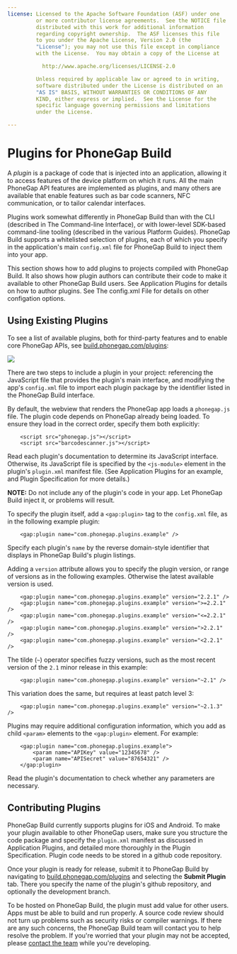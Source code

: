```yaml
---
license: Licensed to the Apache Software Foundation (ASF) under one
         or more contributor license agreements.  See the NOTICE file
         distributed with this work for additional information
         regarding copyright ownership.  The ASF licenses this file
         to you under the Apache License, Version 2.0 (the
         "License"); you may not use this file except in compliance
         with the License.  You may obtain a copy of the License at

           http://www.apache.org/licenses/LICENSE-2.0

         Unless required by applicable law or agreed to in writing,
         software distributed under the License is distributed on an
         "AS IS" BASIS, WITHOUT WARRANTIES OR CONDITIONS OF ANY
         KIND, either express or implied.  See the License for the
         specific language governing permissions and limitations
         under the License.

---
```


# Plugins for PhoneGap Build

A _plugin_ is a package of code that is injected into an application,
allowing it to access features of the device platform on which it
runs.  All the main PhoneGap API features are implemented as plugins,
and many others are available that enable features such as bar code
scanners, NFC communication, or to tailor calendar interfaces.

Plugins work somewhat differently in PhoneGap Build than with the CLI
(described in The Command-line Interface), or with lower-level
SDK-based command-line tooling (described in the various Platform
Guides).  PhoneGap Build supports a whitelisted selection of plugins,
each of which you specify in the application's main `config.xml` file
for PhoneGap Build to inject them into your app.

This section shows how to add plugins to projects compiled with
PhoneGap Build. It also shows how plugin authors can contribute their
code to make it available to other PhoneGap Build users.  See
Application Plugins for details on how to author plugins. See The
config.xml File for details on other configation options.

## Using Existing Plugins

To see a list of available plugins, both for third-party features and
to enable core PhoneGap APIs, see
[build.phonegap.com/plugins](https://build.phonegap.com/plugins):

![](img/guide/phonegap-build/plugins/plugin_listing.png)

There are two steps to include a plugin in your project: referencing
the JavaScript file that provides the plugin's main interface, and
modifying the app's `config.xml` file to import each plugin package by
the identifier listed in the PhoneGap Build interface.

By default, the webview that renders the PhoneGap app loads a
`phonegap.js` file. The plugin code depends on PhoneGap already being
loaded. To ensure they load in the correct order, specify them both
explicitly:

        <script src="phonegap.js"></script>
        <script src="barcodescanner.js"></script>

Read each plugin's documentation to determine its JavaScript
interface. Otherwise, its JavaScript file is specified by the
`<js-module>` element in the plugin's `plugin.xml` manifest file. (See
Application Plugins for an example, and Plugin Specification for
more details.)

__NOTE:__ Do not include any of the plugin's code in your app.  Let
PhoneGap Build inject it, or problems will result.

To specify the plugin itself, add a `<gap:plugin>` tag to the
`config.xml` file, as in the following example plugin:

        <gap:plugin name="com.phonegap.plugins.example" />

Specify each plugin's `name` by the reverse domain-style identifier
that displays in PhoneGap Build's plugin listings.

Adding a `version` attribute allows you to specify the plugin version,
or range of versions as in the following examples. Otherwise the
latest available version is used.

        <gap:plugin name="com.phonegap.plugins.example" version="2.2.1" />
        <gap:plugin name="com.phonegap.plugins.example" version=">=2.2.1" />
        <gap:plugin name="com.phonegap.plugins.example" version="<=2.2.1" />
        <gap:plugin name="com.phonegap.plugins.example" version=">2.2.1" />
        <gap:plugin name="com.phonegap.plugins.example" version="<2.2.1" />

The tilde (`~`) operator specifies fuzzy versions, such as the most
recent version of the `2.1` minor release in this example:

        <gap:plugin name="com.phonegap.plugins.example" version="~2.1" />

This variation does the same, but requires at least patch level 3:

        <gap:plugin name="com.phonegap.plugins.example" version="~2.1.3" />

Plugins may require additional configuration information, which you
add as child `<param>` elements to the `<gap:plugin>` element. For
example:

        <gap:plugin name="com.phonegap.plugins.example">
            <param name="APIKey" value="12345678" />
            <param name="APISecret" value="87654321" />
        </gap:plugin>

Read the plugin's documentation to check whether any parameters are
necessary.

## Contributing Plugins

PhoneGap Build currently supports plugins for iOS and Android. To make
your plugin available to other PhoneGap users, make sure you structure
the code package and specify the `plugin.xml` manifest as discussed in
Application Plugins, and detailed more thoroughly in the Plugin
Specification. Plugin code needs to be stored in a github code
repository.

Once your plugin is ready for release, submit it to PhoneGap Build by
navigating to
[build.phonegap.com/plugins](https://build.phonegap.com/plugins) and
selecting the __Submit Plugin__ tab. There you specify the name of the
plugin's github repository, and optionally the development branch.

To be hosted on PhoneGap Build, the plugin must add value for other
users. Apps must be able to build and run properly. A source code
review should not turn up problems such as security risks or compiler
warnings. If there are any such concerns, the PhoneGap Build team will
contact you to help resolve the problem.  If you're worried that your
plugin may not be accepted, please
[contact the team](http://community.phonegap.com/nitobi)
while you're developing.
